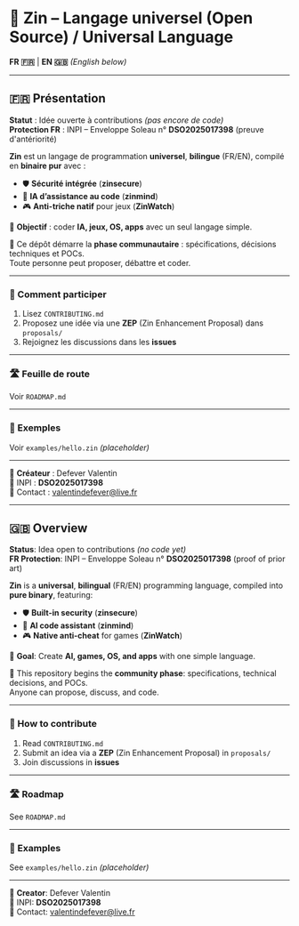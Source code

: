 # 🚀 Zin – Langage universel (Open Source) / Universal Language

**FR 🇫🇷** | **EN 🇬🇧** *(English below)*

---

## 🇫🇷 Présentation

**Statut** : Idée ouverte à contributions *(pas encore de code)*  
**Protection FR** : INPI – Enveloppe Soleau n° **DSO2025017398** (preuve d'antériorité)

**Zin** est un langage de programmation **universel**, **bilingue** (FR/EN), compilé en **binaire pur** avec :  
- 🛡️ **Sécurité intégrée** (**zinsecure**)  
- 🤖 **IA d’assistance au code** (**zinmind**)  
- 🎮 **Anti-triche natif** pour jeux (**ZinWatch**)  

🎯 **Objectif** : coder **IA, jeux, OS, apps** avec un seul langage simple.

📢 Ce dépôt démarre la **phase communautaire** : spécifications, décisions techniques et POCs.  
Toute personne peut proposer, débattre et coder.

---

### 🔧 Comment participer
1. Lisez `CONTRIBUTING.md`
2. Proposez une idée via une **ZEP** (Zin Enhancement Proposal) dans `proposals/`
3. Rejoignez les discussions dans les **issues**

---

### 🛣️ Feuille de route
Voir `ROADMAP.md`

---

### 📂 Exemples
Voir `examples/hello.zin` *(placeholder)*

---

👤 **Créateur** : Defever Valentin  
📄 INPI : **DSO2025017398**  
📧 Contact : [valentindefever@live.fr](mailto:valentindefever@live.fr)

---

## 🇬🇧 Overview

**Status**: Idea open to contributions *(no code yet)*  
**FR Protection**: INPI – Enveloppe Soleau n° **DSO2025017398** (proof of prior art)

**Zin** is a **universal**, **bilingual** (FR/EN) programming language, compiled into **pure binary**, featuring:  
- 🛡️ **Built-in security** (**zinsecure**)  
- 🤖 **AI code assistant** (**zinmind**)  
- 🎮 **Native anti-cheat** for games (**ZinWatch**)  

🎯 **Goal**: Create **AI, games, OS, and apps** with one simple language.

📢 This repository begins the **community phase**: specifications, technical decisions, and POCs.  
Anyone can propose, discuss, and code.

---

### 🔧 How to contribute
1. Read `CONTRIBUTING.md`
2. Submit an idea via a **ZEP** (Zin Enhancement Proposal) in `proposals/`
3. Join discussions in **issues**

---

### 🛣️ Roadmap
See `ROADMAP.md`

---

### 📂 Examples
See `examples/hello.zin` *(placeholder)*

---

👤 **Creator**: Defever Valentin  
📄 INPI: **DSO2025017398**  
📧 Contact: [valentindefever@live.fr](mailto:valentindefever@live.fr)
